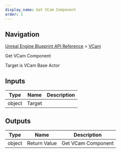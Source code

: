```yaml
---
display_name: Get VCam Component
order: 1
---
```

## Navigation

[Unreal Engine Blueprint API Reference](https://dev.epicgames.com/documentation/en-us/unreal-engine/BlueprintAPI) > [VCam](https://dev.epicgames.com/documentation/en-us/unreal-engine/BlueprintAPI/VCam)

Get VCam Component

Target is VCam Base Actor

## Inputs

| Type | Name | Description |
| --- | --- | --- |
| object | Target |  |

## Outputs

| Type | Name | Description |
| --- | --- | --- |
| object | Return Value | Get VCam Component |
